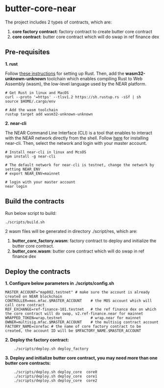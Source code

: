 # butter-core-near

The project includes 2 types of contracts, which are:
1. **core factory contract**: factory contract to create butter core contract
2. **core contract**: butter core contract which will do swap in ref finance dex

## Pre-requisites

**1. rust**

Follow [these instructions](https://doc.rust-lang.org/book/ch01-01-installation.html) for setting up Rust.
Then, add the **wasm32-unknown-unknown** toolchain which enables compiling Rust to Web Assembly (wasm), the low-level language used by the NEAR platform.

```shell
# Get Rust in linux and MacOS
curl --proto '=https' --tlsv1.2 https://sh.rustup.rs -sSf | sh
source $HOME/.cargo/env

# Add the wasm toolchain
rustup target add wasm32-unknown-unknown
```

**2. near-cli**

The NEAR Command Line Interface (CLI) is a tool that enables to interact with the NEAR network directly from the shell.
Follow [here](https://docs.near.org/tools/near-cli) for installing near-cli.
Then, select the network and login with your master account.

```shell
# Install near-cli in linux and McsOS
npm install -g near-cli

# The default network for near-cli is testnet, change the network by setting NEAR_ENV
# export NEAR_ENV=mainnet

# login with your master account
near login
```

## Build the contracts

Run below script to build:

```shell
./scripts/build.sh
```

2 wasm files will be generated in directory ./script/res, which are: 
1. **butter_core_factory.wasm**: factory contract to deploy and initialize the butter core contract.
2. **butter_core.wasm**: butter core contract which will do swap in ref finance dex


## Deploy the contracts
**1. Configure below parameters in ./scripts/config.sh**

```shell
MASTER_ACCOUNT="map002.testnet" # make sure the account is already created on NEAR blockchain
CONTROLLER=mos.mfac.$MASTER_ACCOUNT    # the MOS account which will call core contract
REF_EXCHANGE=ref-finance-101.testnet   # the ref finance dex on which the core contract will do swap, v2.ref-finance.near for mainnet
WRAPPED_TOKEN=wrap.testnet             # wrap.near for mainnet
OWNER=multisig.mfac.$MASTER_ACCOUNT    # the multisig contract account
FACTORY_NAME=corefac # the name of core factory contract to be created, the account ID will be $MFACTORY_NAME.$MASTER_ACCOUNT
```

**2. Deploy the factory contract:**
```shell
    ./scripts/deploy.sh deploy_factory
```

**3. Deploy and initialize butter core contract, you may need more than one butter core contracts:**
```shell
    ./scripts/deploy.sh deploy_core  core0
    ./scripts/deploy.sh deploy_core  core1
    ./scripts/deploy.sh deploy_core  core2
```
